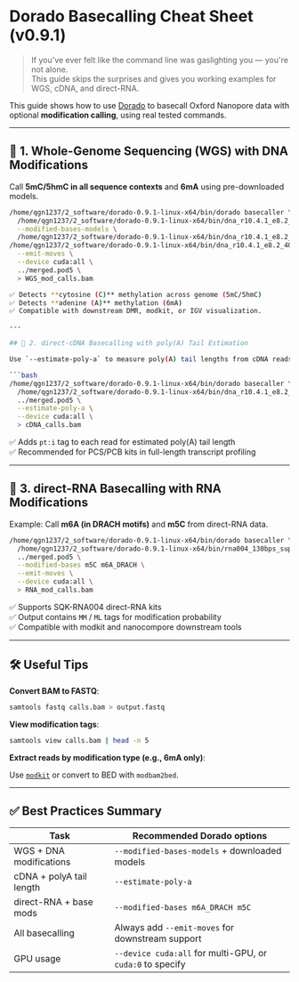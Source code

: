 # Dorado Basecalling Cheat Sheet (v0.9.1)

> If you've ever felt like the command line was gaslighting you — you're not alone.  
> This guide skips the surprises and gives you working examples for WGS, cDNA, and direct-RNA.

This guide shows how to use [Dorado](https://github.com/nanoporetech/dorado) to basecall Oxford Nanopore data with optional **modification calling**, using real tested commands.

---

## 🧬 1. Whole-Genome Sequencing (WGS) with DNA Modifications

Call **5mC/5hmC in all sequence contexts** and **6mA** using pre-downloaded models.

```bash
/home/qgn1237/2_software/dorado-0.9.1-linux-x64/bin/dorado basecaller \
  /home/qgn1237/2_software/dorado-0.9.1-linux-x64/bin/dna_r10.4.1_e8.2_400bps_hac@v5.0.0 \
  --modified-bases-models \
  /home/qgn1237/2_software/dorado-0.9.1-linux-x64/bin/dna_r10.4.1_e8.2_400bps_hac@v5.0.0_5mC_5hmC@v3,\
/home/qgn1237/2_software/dorado-0.9.1-linux-x64/bin/dna_r10.4.1_e8.2_400bps_hac@v5.0.0_6mA@v3 \
  --emit-moves \
  --device cuda:all \
  ../merged.pod5 \
  > WGS_mod_calls.bam

✅ Detects **cytosine (C)** methylation across genome (5mC/5hmC)  
✅ Detects **adenine (A)** methylation (6mA)  
✅ Compatible with downstream DMR, modkit, or IGV visualization.

---

## 🔬 2. direct-cDNA Basecalling with poly(A) Tail Estimation

Use `--estimate-poly-a` to measure poly(A) tail lengths from cDNA reads.

```bash
/home/qgn1237/2_software/dorado-0.9.1-linux-x64/bin/dorado basecaller \
  /home/qgn1237/2_software/dorado-0.9.1-linux-x64/bin/dna_r10.4.1_e8.2_400bps_hac@v5.0.0 \
  ../merged.pod5 \
  --estimate-poly-a \
  --device cuda:all \
  > cDNA_calls.bam
```

✅ Adds `pt:i` tag to each read for estimated poly(A) tail length  
✅ Recommended for PCS/PCB kits in full-length transcript profiling

---

## 🧫 3. direct-RNA Basecalling with RNA Modifications

Example: Call **m6A (in DRACH motifs)** and **m5C** from direct-RNA data.

```bash
/home/qgn1237/2_software/dorado-0.9.1-linux-x64/bin/dorado basecaller \
  /home/qgn1237/2_software/dorado-0.9.1-linux-x64/bin/rna004_130bps_sup@v5.1.0/ \
  ../merged.pod5 \
  --modified-bases m5C m6A_DRACH \
  --emit-moves \
  --device cuda:all \
  > RNA_mod_calls.bam
```

✅ Supports SQK-RNA004 direct-RNA kits  
✅ Output contains `MM` / `ML` tags for modification probability  
✅ Compatible with modkit and nanocompore downstream tools

---

## 🛠️ Useful Tips

**Convert BAM to FASTQ**:

```bash
samtools fastq calls.bam > output.fastq
```

**View modification tags**:

```bash
samtools view calls.bam | head -n 5
```

**Extract reads by modification type (e.g., 6mA only)**:

Use [`modkit`](https://github.com/nanoporetech/modkit) or convert to BED with `modbam2bed`.

---

## ✅ Best Practices Summary

| Task | Recommended Dorado options |
|------|-----------------------------|
| WGS + DNA modifications | `--modified-bases-models` + downloaded models |
| cDNA + polyA tail length | `--estimate-poly-a` |
| direct-RNA + base mods | `--modified-bases m6A_DRACH m5C` |
| All basecalling | Always add `--emit-moves` for downstream support |
| GPU usage | `--device cuda:all` for multi-GPU, or `cuda:0` to specify |
